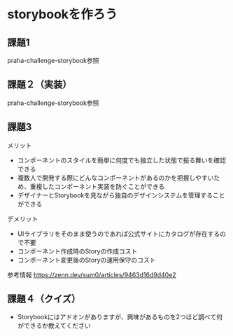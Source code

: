 # storybookを作ろう

## 課題1
praha-challenge-storybook参照

## 課題２（実装）
praha-challenge-storybook参照

## 課題3
メリット
* コンポーネントのスタイルを簡単に何度でも独立した状態で振る舞いを確認できる
* 複数人で開発する際にどんなコンポーネントがあるのかを把握しやすいため、重複したコンポーネント実装を防ぐことができる
* デザイナーとStorybookを見ながら独自のデザインシステムを管理することができる

デメリット
* UIライブラリをそのまま使うのであれば公式サイトにカタログが存在するので不要
* コンポーネント作成時のStoryの作成コスト
* コンポーネント変更後のStoryの運用保守のコスト

参考情報
https://zenn.dev/sum0/articles/9463d16d9d40e2 

## 課題４（クイズ）
* Storybookにはアドオンがありますが、興味があるものを2つほど調べて何ができるか教えてください

